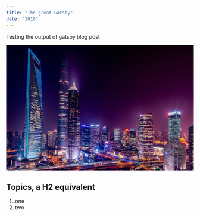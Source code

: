 ```yaml
---
title: "The great Gatsby"
date: "2016"
---
```


Testing the output of gatsby blog post

![city](./gatsby-img.jpg)

## Topics, a H2 equivalent

1. one
2. two